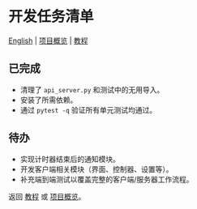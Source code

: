 # 开发任务清单
[English](REARMED.md) | [项目概览](README.md) | [教程](TUTORIAL.md)


## 已完成
- 清理了 `api_server.py` 和测试中的无用导入。
- 安装了所需依赖。
- 通过 `pytest -q` 验证所有单元测试均通过。

## 待办
- 实现计时器结束后的通知模块。
- 开发客户端相关模块（界面、控制器、设置等）。
- 补充端到端测试以覆盖完整的客户端/服务器工作流程。


返回 [教程](TUTORIAL.md) 或 [项目概览](README.md)。
